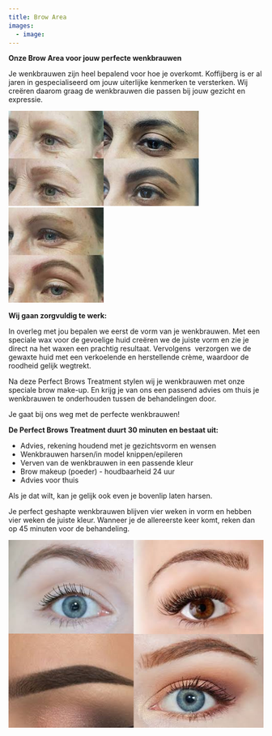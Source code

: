 ```yaml
---
title: Brow Area
images:
  - image:
---
```


**Onze Brow Area voor jouw perfecte wenkbrauwen**

Je wenkbrauwen zijn heel bepalend voor hoe je overkomt. Koffijberg is er al jaren in gespecialiseerd om jouw uiterlijke kenmerken te versterken. Wij cre&euml;ren daarom graag de wenkbrauwen die passen bij jouw gezicht en expressie.

![](/uploads/versions/brow-shape-kapper-1---x----188-188x---.jpg)![](/uploads/versions/brow-shape-kapper-2---x----188-188x---.jpg)![](/uploads/versions/brow-shape-kapper-3---x----188-188x---.jpg)

**Wij gaan zorgvuldig te werk:**

In overleg met jou bepalen we eerst de vorm van je wenkbrauwen. Met een speciale wax voor de gevoelige huid cre&euml;ren we de juiste vorm en zie je direct na het waxen een prachtig resultaat. Vervolgens &nbsp;verzorgen we de gewaxte huid met een verkoelende en herstellende cr&egrave;me, waardoor de roodheid gelijk wegtrekt.

Na deze Perfect Brows Treatment stylen wij je wenkbrauwen met onze speciale brow make-up. En krijg je van ons een passend advies om thuis je wenkbrauwen te onderhouden tussen de behandelingen door.

Je gaat bij ons weg met de perfecte wenkbrauwen!

**De Perfect Brows Treatment duurt 30 minuten en bestaat uit:**

* Advies, rekening houdend met je gezichtsvorm en wensen
* Wenkbrauwen harsen/in model knippen/epileren
* Verven van de wenkbrauwen in een passende kleur
* Brow makeup (poeder) - houdbaarheid 24 uur
* Advies voor thuis

Als je dat wilt, kan je gelijk ook even je bovenlip laten harsen.

Je perfect geshapte wenkbrauwen blijven vier weken in vorm en hebben vier weken de juiste kleur. Wanneer je de allereerste keer komt, reken dan op 45 minuten voor de behandeling.

![](/uploads/versions/wenkbrauw-visagie-kapper-amsterdam---x----825-607x---.png)